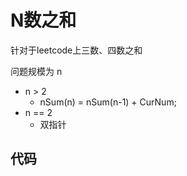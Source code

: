 # N数之和

针对于leetcode上三数、四数之和

问题规模为 n

+ n > 2
  + nSum(n) = nSum(n-1) + CurNum;
+ n == 2
  + 双指针

## 代码

```c++

```
